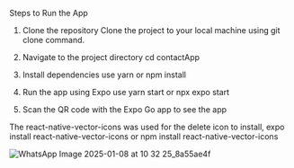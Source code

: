 Steps to Run the App
1. Clone the repository
    Clone the project to your local machine using git clone command.

2. Navigate to the project directory
    cd contactApp

3. Install dependencies
    use yarn or npm install

4. Run the app using Expo
    use yarn start or npx expo start

5. Scan the QR code with the Expo Go app to see the app

The react-native-vector-icons was used for the delete icon
    to install, expo install react-native-vector-icons or npm install react-native-vector-icons

![WhatsApp Image 2025-01-08 at 10 32 25_8a55ae4f](https://github.com/user-attachments/assets/7e0c770a-30dc-499b-8925-64f5b974a560)

